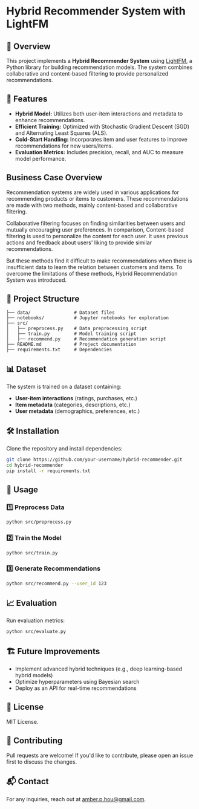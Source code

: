 # Hybrid Recommender System with LightFM

## 📌 Overview
This project implements a **Hybrid Recommender System** using [LightFM](https://github.com/lyst/lightfm), a Python library for building recommendation models. The system combines collaborative and content-based filtering to provide personalized recommendations.

## 🚀 Features
- **Hybrid Model:** Utilizes both user-item interactions and metadata to enhance recommendations.
- **Efficient Training:** Optimized with Stochastic Gradient Descent (SGD) and Alternating Least Squares (ALS).
- **Cold-Start Handling:** Incorporates item and user features to improve recommendations for new users/items.
- **Evaluation Metrics:** Includes precision, recall, and AUC to measure model performance.
## Business Case Overview 
Recommendation systems are widely used in various applications for recommending products or items to customers. These recommendations are made with two methods, mainly content-based and collaborative filtering.

Collaborative filtering focuses on finding similarities between users and mutually encouraging user preferences. In comparison, Content-based filtering is used to personalize the content for each user. It uses previous actions and feedback about users' liking to provide similar recommendations.

But these methods find it difficult to make recommendations when there is insufficient data to learn the relation between customers and items. To overcome the limitations of these methods, Hybrid Recommendation System was introduced.


## 📂 Project Structure
```
├── data/                # Dataset files
├── notebooks/           # Jupyter notebooks for exploration
├── src/
│   ├── preprocess.py    # Data preprocessing script
│   ├── train.py         # Model training script
│   ├── recommend.py     # Recommendation generation script
├── README.md            # Project documentation
├── requirements.txt     # Dependencies
```

## 📊 Dataset
The system is trained on a dataset containing:
- **User-item interactions** (ratings, purchases, etc.)
- **Item metadata** (categories, descriptions, etc.)
- **User metadata** (demographics, preferences, etc.)

## 🛠 Installation
Clone the repository and install dependencies:
```bash
git clone https://github.com/your-username/hybrid-recommender.git
cd hybrid-recommender
pip install -r requirements.txt
```

## 🚴 Usage
### 1️⃣ Preprocess Data
```bash
python src/preprocess.py
```
### 2️⃣ Train the Model
```bash
python src/train.py
```
### 3️⃣ Generate Recommendations
```bash
python src/recommend.py --user_id 123
```

## 📈 Evaluation
Run evaluation metrics:
```bash
python src/evaluate.py
```

## 🏗️ Future Improvements
- Implement advanced hybrid techniques (e.g., deep learning-based hybrid models)
- Optimize hyperparameters using Bayesian search
- Deploy as an API for real-time recommendations

## 📜 License
MIT License.

## 🤝 Contributing
Pull requests are welcome! If you'd like to contribute, please open an issue first to discuss the changes.

## 📬 Contact
For any inquiries, reach out at [amber.p.hou@gmail.com](mailto:amber.p.hou@gmail.com).
